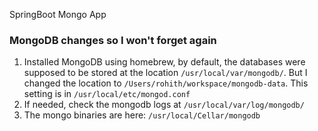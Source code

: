 SpringBoot Mongo App


### MongoDB changes so I won't forget again
1. Installed MongoDB using homebrew, by default, the databases were supposed to be
stored at the location `/usr/local/var/mongodb/`. But I changed the location to `/Users/rohith/workspace/mongodb-data`. This setting is in  `/usr/local/etc/mongod.conf`
2. If needed, check the mongodb logs at `/usr/local/var/log/mongodb/`
3. The mongo binaries are here: `/usr/local/Cellar/mongodb`
